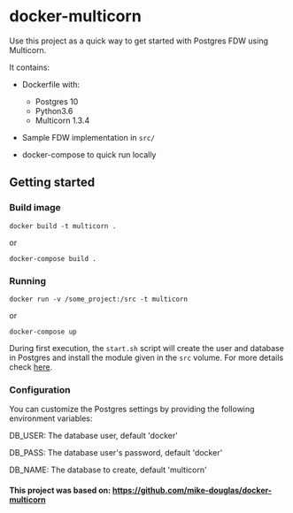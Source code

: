 # docker-multicorn

Use this project as a quick way to get started with Postgres FDW using Multicorn.

It contains:

* Dockerfile with:
    * Postgres 10
    * Python3.6
    * Multicorn 1.3.4

* Sample FDW implementation in `src/`

* docker-compose to quick run locally

## Getting started


### Build image


`docker build -t multicorn .`

or

`docker-compose build .`

### Running

`docker run -v /some_project:/src -t multicorn`

or

`docker-compose up`

During first execution, the `start.sh` script will create the user and database in Postgres and
install the module given in the `src` volume. For more details check [here](src/README.md). 

### Configuration

You can customize the Postgres settings by providing the following environment variables:

DB_USER: The database user, default 'docker'

DB_PASS: The database user's password, default 'docker'

DB_NAME: The database to create, default 'multicorn'

#### This project was based on: https://github.com/mike-douglas/docker-multicorn
